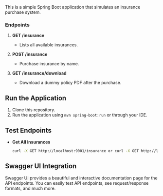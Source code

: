 This is a simple Spring Boot application that simulates an insurance purchase system.

### Endpoints

1. **GET /insurance**
   - Lists all available insurances.

2. **POST /insurance**
   - Purchase insurance by name.
  
3. **GET /insurance/download**
   - Download a dummy policy PDF after the purchase.

## Run the Application

1. Clone this repository.
2. Run the application using `mvn spring-boot:run` or through your IDE.

## Test Endpoints

- **Get All Insurances**
  ```bash
  curl -X GET http://localhost:9001/insurance or curl -X GET http://localhost:9001/public

## Swagger UI Integration

Swagger UI provides a beautiful and interactive documentation page for the API endpoints. You can easily test API endpoints, see request/response formats, and much more.
